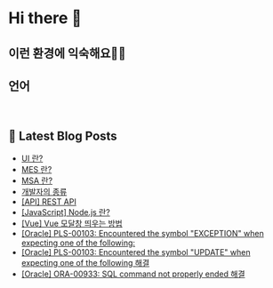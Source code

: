 # Hi there 👋

## 이런 환경에 익숙해요✍🏼

## 언어

<p>
  <img alt="" src= "https://img.shields.io/badge/JavaScript-F7DF1E?style=flat-square&logo=JavaScript&logoColor=white"/> 
  <img alt="" src= "https://img.shields.io/badge/TypeScript-black?logo=typescript&logoColor=blue"/>
</p>

## 📕 Latest Blog Posts

<ul><li><a href='https://o-ohi-code.tistory.com/27' target='_blank'>UI 란?</a></li><li><a href='https://o-ohi-code.tistory.com/26' target='_blank'>MES 란?</a></li><li><a href='https://o-ohi-code.tistory.com/25' target='_blank'>MSA 란?</a></li><li><a href='https://o-ohi-code.tistory.com/24' target='_blank'>개발자의 종류</a></li><li><a href='https://o-ohi-code.tistory.com/23' target='_blank'>[API] REST API</a></li><li><a href='https://o-ohi-code.tistory.com/22' target='_blank'>[JavaScript] Node.js 란?</a></li><li><a href='https://o-ohi-code.tistory.com/21' target='_blank'>[Vue] Vue 모달창 띄우는 방법</a></li><li><a href='https://o-ohi-code.tistory.com/20' target='_blank'>[Oracle] PLS-00103: Encountered the symbol &quot;EXCEPTION&quot; when expecting one of the following:</a></li><li><a href='https://o-ohi-code.tistory.com/19' target='_blank'>[Oracle] PLS-00103: Encountered the symbol &quot;UPDATE&quot; when expecting one of the following 해결</a></li><li><a href='https://o-ohi-code.tistory.com/18' target='_blank'>[Oracle] ORA-00933: SQL command not properly ended 해결</a></li></ul>